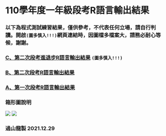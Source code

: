 # 110學年度一年級段考R語言輸出結果

### 以下為程式測試練習結果，僅供參考，不代表任何立場，請自行判讀。開啟`(圖多慎入!!!)`網頁連結時，因圖檔多檔案大，請務必耐心等候，謝謝。

### [C、第二次段考進退步R語言輸出結果](https://tjjh.github.io/110RT/R110-1.a01.a02.for.loop-ggplotly.RMD.html) `(圖多慎入!!!)`
### [B、第二次段考R語言輸出結果](https://tjjh.github.io/110RT/R110-1.a02-ggplotly.RMD.html)
### [A、第一次段考R語言輸出結果](https://tjjh.github.io/110RT/R110-1.a01-ggplotly.RMD)

### 箱形圖說明
<img src="https://tjjh.github.io/110RT/001.png">

<img src="https://tjjh.github.io/110RT/002.png">

### 過山龍製 2021.12.29
